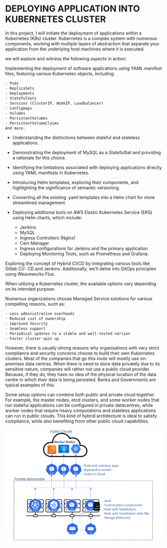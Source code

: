 # DEPLOYING APPLICATION INTO KUBERNETES CLUSTER
In this project, I will initiate the deployment of applications within a Kubernetes (K8s) cluster. Kubernetes is a complex system with numerous components, working with multiple layers of abstraction that separate your application from the underlying host machines where it is executed.

we will explore and witness the following aspects in action:

Implementing the deployment of software applications using YAML manifest files, featuring various Kubernetes objects, including:

    - Pods
    - ReplicaSets
    - Deployments
    - StatefulSets
    - Services (ClusterIP, NodeIP, Loadbalancer)
    - Configmaps
    - Volumes
    - PersistentVolumes
    - PersistentVolumeClaims
    And more.

- Understanding the distinctions between stateful and stateless applications.

- Demonstrating the deployment of MySQL as a StatefulSet and providing a rationale for this choice.

- Identifying the limitations associated with deploying applications directly using YAML manifests in Kubernetes.

- Introducing Helm templates, exploring their components, and highlighting the significance of semantic versioning.

- Converting all the existing .yaml templates into a Helm chart for more streamlined management.

- Deploying additional tools on AWS Elastic Kubernetes Service (EKS) using Helm charts, which include:

    - Jenkins
    - MySQL
    - Ingress Controllers (Nginx)
    - Cert-Manager
    - Ingress configurations for Jenkins and the primary application
    - Deploying Monitoring Tools, such as Prometheus and Grafana.

 Exploring the concept of Hybrid CI/CD by integrating various tools like Gitlab CI/- CD and Jenkins. Additionally, we'll delve into GitOps principles using Weaveworks Flux.

When utilizing a Kubernetes cluster, the available options vary depending on its intended purpose.

Numerous organizations choose Managed Service solutions for various compelling reasons, such as:

    - Less administrative overheads
    - Reduced cost of ownership
    - Improved Security
    - Seamless support
    - Periodical updates to a stable and well-tested version
    - Faster cluster spin up

However, there is usually strong reasons why organisations with very strict compliance and security concerns choose to build their own Kubernetes clusters. Most of the companies that go this route will mostly use on-premises data centres. When there is need to store data privately due to its sensitive nature, companies will rather not use a public cloud provider. Because, if they do, they have no idea of the physical location of the data centre in which their data is being persisted. Banks and Governments are typical examples of this.

Some setup options can combine both public and private cloud together. For example, the master nodes, etcd clusters, and some worker nodes that run stateful applications can be configured in private datacentres, while worker nodes that require heavy computations and stateless applications can run in public clouds. This kind of hybrid architecture is ideal to satisfy compliance, while also benefiting from other public cloud capabilities.

![alt text](images/22.1.png)
